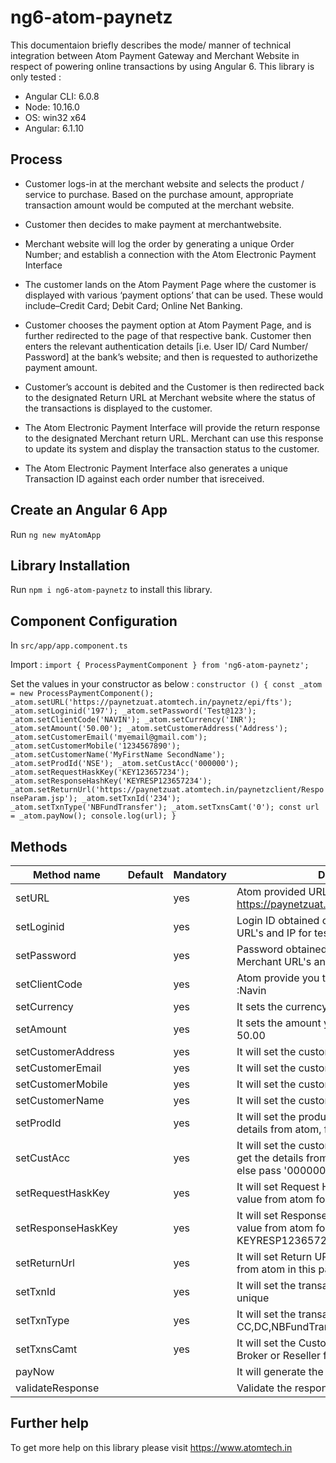 # ng6-atom-paynetz

This documentaion briefly describes the mode/ manner of technical integration between Atom Payment
Gateway and Merchant Website in respect of powering online transactions by using Angular 6. This library is only tested :

* Angular CLI: 6.0.8
* Node: 10.16.0
* OS: win32 x64
* Angular: 6.1.10

## Process

* Customer logs-in at the merchant website and selects the product / service to purchase.
Based on the purchase amount, appropriate transaction amount would be computed at the
merchant website.

* Customer then decides to make payment at merchantwebsite.

* Merchant website will log the order by generating a unique Order Number; and establish a
connection with the Atom Electronic Payment Interface

* The customer lands on the Atom Payment Page where the customer is displayed with
various ‘payment options’ that can be used. These would include–Credit Card; Debit Card;
Online Net Banking.

* Customer chooses the payment option at Atom Payment Page, and is further redirected to
the page of that respective bank. Customer then enters the relevant authentication details
[i.e. User ID/ Card Number/ Password] at the bank’s website; and then is requested to
authorizethe payment amount.

* Customer’s account is debited and the Customer is then redirected back to the designated
Return URL at Merchant website where the status of the transactions is displayed to the
customer.

* The Atom Electronic Payment Interface will provide the return response to the designated
Merchant return URL. Merchant can use this response to update its system and display the
transaction status to the customer.

* The Atom Electronic Payment Interface also generates a unique Transaction ID against each
order number that isreceived.


## Create an Angular 6 App

Run `ng new myAtomApp`

## Library Installation

Run `npm i ng6-atom-paynetz` to install this library.

## Component Configuration 

In  `src/app/app.component.ts` 

Import :
`import { ProcessPaymentComponent } from 'ng6-atom-paynetz';`

Set the values in your constructor as below :
`constructor () {
    const _atom = new ProcessPaymentComponent();
    _atom.setURL('https://paynetzuat.atomtech.in/paynetz/epi/fts');
    _atom.setLoginid('197');
    _atom.setPassword('Test@123');
    _atom.setClientCode('NAVIN');
    _atom.setCurrency('INR');
    _atom.setAmount('50.00');
    _atom.setCustomerAddress('Address');
    _atom.setCustomerEmail('myemail@gmail.com');
    _atom.setCustomerMobile('1234567890');
    _atom.setCustomerName('MyFirstName SecondName');
    _atom.setProdId('NSE');
    _atom.setCustAcc('000000');
    _atom.setRequestHaskKey('KEY123657234');
    _atom.setResponseHashKey('KEYRESP123657234');
    _atom.setReturnUrl('https://paynetzuat.atomtech.in/paynetzclient/ResponseParam.jsp');
    _atom.setTxnId('234');
    _atom.setTxnType('NBFundTransfer');
    _atom.setTxnsCamt('0');
    const url = _atom.payNow();
    console.log(url);
  }`


## Methods

Method name  |  Default | Mandatory | Description
------------- | ------------- | --------------------| -----------------|
setURL  |  |  yes | Atom provided URL or IP for test : https://paynetzuat.atomtech.in/paynetz/epi/fts
setLoginid  |  |  yes | Login ID obtained on registration of Merchant URL's and IP for test : 197
setPassword  |  |  yes | Password obtained on registration of Merchant URL's and IP for test : Test@123
setClientCode  |  |  yes | Atom provide you the client code, for test :Navin
setCurrency  |  |  yes | It sets the currency, always INR
setAmount  |  |  yes | It sets the amount you want to pay, for test 50.00
setCustomerAddress  |  |  yes | It will set the customers address
setCustomerEmail  |  |  yes | It will set the customers email
setCustomerMobile  |  |  yes | It will set the customers mobile
setCustomerName  |  |  yes | It will set the customers name
setProdId  |  |  yes | It will set the product id and you will get the details from atom, for test use NSE
setCustAcc  |  |  yes | It will set the customer account and you will get the details from atom if you are a reseller else pass '000000', for test use '000000'
setRequestHaskKey |  | yes | It will set Request Hash Key, you will get this value from atom for test use KEY123657234
setResponseHaskKey |  | yes | It will set Response Hash Key, you will get this value from atom for test use KEYRESP123657234
setReturnUrl |  | yes | It will set Return URl, you will the response from atom in this page
setTxnId |  | yes | It will set the transaction id and it should be unique
setTxnType |  | yes | It will set the transaction type e.g. CC,DC,NBFundTransfer
setTxnsCamt |  | yes | It will set the Customer Account No. if you are Broker or Reseller for test use "0"
payNow |  |  | It will generate the url for payment
validateResponse |  |  | Validate the response using signature



## Further help

To get more help on this library please visit https://www.atomtech.in
